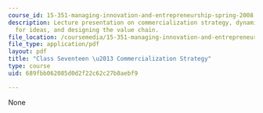 ```yaml
---
course_id: 15-351-managing-innovation-and-entrepreneurship-spring-2008
description: Lecture presentation on commercialization strategy, dynamics of the market
  for ideas, and designing the value chain.
file_location: /coursemedia/15-351-managing-innovation-and-entrepreneurship-spring-2008/689fbb062085d0d2f22c62c27b8aebf9_17_lec.pdf
file_type: application/pdf
layout: pdf
title: "Class Seventeen \u2013 Commercialization Strategy"
type: course
uid: 689fbb062085d0d2f22c62c27b8aebf9

---
```

None